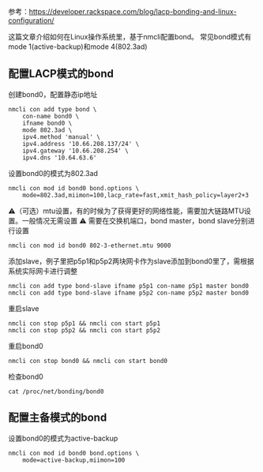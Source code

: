 参考：https://developer.rackspace.com/blog/lacp-bonding-and-linux-configuration/

这篇文章介绍如何在Linux操作系统里，基于nmcli配置bond。
常见bond模式有mode 1(active-backup)和mode 4(802.3ad)

## 配置LACP模式的bond

创建bond0，配置静态ip地址
```
nmcli con add type bond \
    con-name bond0 \
    ifname bond0 \
    mode 802.3ad \
    ipv4.method 'manual' \
    ipv4.address '10.66.208.137/24' \
    ipv4.gateway '10.66.208.254' \
    ipv4.dns '10.64.63.6'
```

设置bond0的模式为802.3ad
```
nmcli con mod id bond0 bond.options \
    mode=802.3ad,miimon=100,lacp_rate=fast,xmit_hash_policy=layer2+3
```

⚠️（可选）mtu设置，有的时候为了获得更好的网络性能，需要加大链路MTU设置。一般情况无需设置
⚠️ 需要在交换机端口，bond master，bond slave分别进行设置

```
nmcli con mod id bond0 802-3-ethernet.mtu 9000 
```

添加slave，例子里把p5p1和p5p2两块网卡作为slave添加到bond0里了，需根据系统实际网卡进行调整
```
nmcli con add type bond-slave ifname p5p1 con-name p5p1 master bond0
nmcli con add type bond-slave ifname p5p2 con-name p5p2 master bond0
```

重启slave
```
nmcli con stop p5p1 && nmcli con start p5p1
nmcli con stop p5p2 && nmcli con start p5p2
```

重启bond0
```
nmcli con stop bond0 && nmcli con start bond0
```

检查bond0
```
cat /proc/net/bonding/bond0
```

## 配置主备模式的bond

设置bond0的模式为active-backup
```
nmcli con mod id bond0 bond.options \
    mode=active-backup,miimon=100
```
